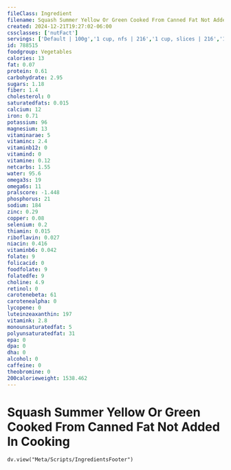 ```yaml
---
fileClass: Ingredient
filename: Squash Summer Yellow Or Green Cooked From Canned Fat Not Added In Cooking
created: 2024-12-21T19:27:02-06:00
cssclasses: ['nutFact']
servings: ['Default | 100g','1 cup, nfs | 216','1 cup, slices | 216','1 cup, diced | 210','1 cup, mashed | 240','1 slice | 8']
id: 788515
foodgroup: Vegetables
calories: 13
fat: 0.07
protein: 0.61
carbohydrate: 2.95
sugars: 1.18
fiber: 1.4
cholesterol: 0
saturatedfats: 0.015
calcium: 12
iron: 0.71
potassium: 96
magnesium: 13
vitaminarae: 5
vitaminc: 2.4
vitaminb12: 0
vitamind: 0
vitamine: 0.12
netcarbs: 1.55
water: 95.6
omega3s: 19
omega6s: 11
pralscore: -1.448
phosphorus: 21
sodium: 184
zinc: 0.29
copper: 0.08
selenium: 0.2
thiamin: 0.015
riboflavin: 0.027
niacin: 0.416
vitaminb6: 0.042
folate: 9
folicacid: 0
foodfolate: 9
folatedfe: 9
choline: 4.9
retinol: 0
carotenebeta: 61
carotenealpha: 0
lycopene: 0
luteinzeaxanthin: 197
vitamink: 2.8
monounsaturatedfat: 5
polyunsaturatedfat: 31
epa: 0
dpa: 0
dha: 0
alcohol: 0
caffeine: 0
theobromine: 0
200calorieweight: 1538.462
---
```


# Squash Summer Yellow Or Green Cooked From Canned Fat Not Added In Cooking

```dataviewjs
dv.view("Meta/Scripts/IngredientsFooter")
```
